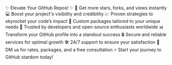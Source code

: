 ✨ Elevate Your GitHub Repos! ✨
🚀 Get more stars, forks, and views instantly
💻 Boost your project's visibility and credibility
📈 Proven strategies to skyrocket your code’s impact
🔧 Custom packages tailored to your unique needs
🌟 Trusted by developers and open-source enthusiasts worldwide
📊 Transform your GitHub profile into a standout success
🔒 Secure and reliable services for optimal growth
🛠️ 24/7 support to ensure your satisfaction
📩 DM us for rates, packages, and a free consultation
⚡ Start your journey to GitHub stardom today!

